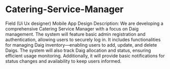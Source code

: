 # Catering-Service-Manager
Field (Ui Ux designer) Mobile App  Design
Description:
We are developing a comprehensive Catering Service Manager with a focus on Daig management. The system will feature basic admin registration and authentication, allowing users to securely log in. It includes functionalities for managing Daig inventory—enabling users to add, update, and delete Daigs. The system will also track Daig allocation and status, ensuring efficient usage monitoring. Additionally, it will provide basic notifications for status changes and availability to keep users informed.
